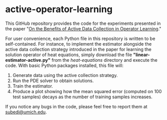 # active-operator-learning

This GitHub repository provides the code for the experiments presented in the paper "[On the Benefits of Active Data Collection in Operator Learning](https://arxiv.org/abs/2410.19725)." 

For user convenience, each Python file in this repository is written to be self-contained. For instance, to implement the estimator alongside the active data collection strategy introduced in the paper for learning the solution operator of heat equations, simply download the file **"linear-estimator-active.py"** from the *heat-equations* directory and execute the code. With basic Python packages installed, this file will:  

1. Generate data using the active collection strategy.  
2. Run the PDE solver to obtain solutions.  
3. Train the estimator.  
4. Produce a plot showing how the mean squared error (computed on 100 test samples) decays as the number of training samples increases.


If you notice any bugs in the code, please feel free to report them at subedi@umich.edu. 

